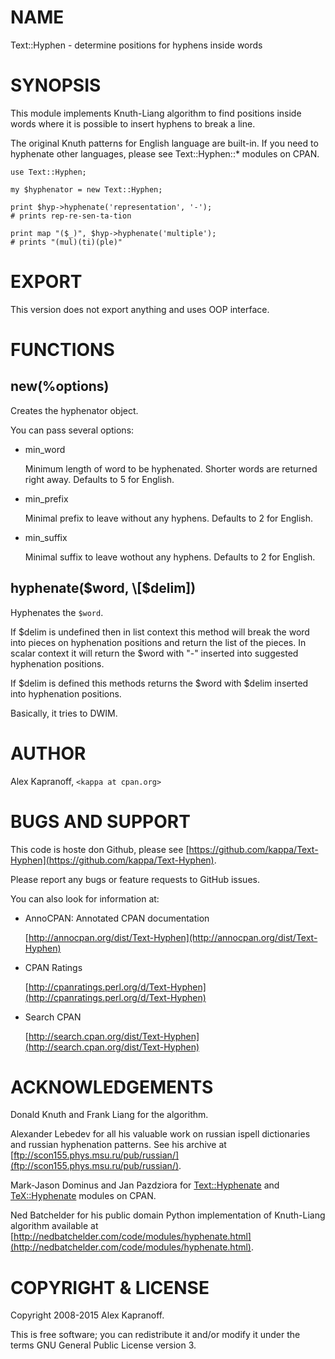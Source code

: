 # NAME

Text::Hyphen - determine positions for hyphens inside words

# SYNOPSIS

This module implements Knuth-Liang algorithm to find positions inside
words where it is possible to insert hyphens to break a line.

The original Knuth patterns for English language are built-in.
If you need to hyphenate other languages, please see Text::Hyphen::\*
modules on CPAN.

    use Text::Hyphen;

    my $hyphenator = new Text::Hyphen;

    print $hyp->hyphenate('representation', '-');
    # prints rep-re-sen-ta-tion

    print map "($_)", $hyp->hyphenate('multiple');
    # prints "(mul)(ti)(ple)"

# EXPORT

This version does not export anything and uses OOP interface.

# FUNCTIONS

## new(%options)

Creates the hyphenator object.

You can pass several options:

- min\_word

    Minimum length of word to be hyphenated. Shorter words are returned
    right away. Defaults to 5 for English.

- min\_prefix

    Minimal prefix to leave without any hyphens. Defaults to 2 for
    English.

- min\_suffix

    Minimal suffix to leave wothout any hyphens. Defaults to 2 for
    English.

## hyphenate($word, \[$delim\])

Hyphenates the `$word`.

If $delim is undefined then in list context this method will break the word
into pieces on hyphenation positions and return the list of the pieces.
In scalar context it will return the $word with "-" inserted into suggested
hyphenation positions.

If $delim is defined this methods returns the $word with $delim inserted
into hyphenation positions.

Basically, it tries to DWIM.

# AUTHOR

Alex Kapranoff, `<kappa at cpan.org>`

# BUGS AND SUPPORT

This code is hoste don Github, please see [https://github.com/kappa/Text-Hyphen](https://github.com/kappa/Text-Hyphen).

Please report any bugs or feature requests to GitHub issues.

You can also look for information at:

- AnnoCPAN: Annotated CPAN documentation

    [http://annocpan.org/dist/Text-Hyphen](http://annocpan.org/dist/Text-Hyphen)

- CPAN Ratings

    [http://cpanratings.perl.org/d/Text-Hyphen](http://cpanratings.perl.org/d/Text-Hyphen)

- Search CPAN

    [http://search.cpan.org/dist/Text-Hyphen](http://search.cpan.org/dist/Text-Hyphen)

# ACKNOWLEDGEMENTS

Donald Knuth and Frank Liang for the algorithm.

Alexander Lebedev for all his valuable work on russian ispell
dictionaries and russian hyphenation patterns. See his archive
at [ftp://scon155.phys.msu.ru/pub/russian/](ftp://scon155.phys.msu.ru/pub/russian/).

Mark-Jason Dominus and Jan Pazdziora for [Text::Hyphenate](https://metacpan.org/pod/Text::Hyphenate) and [TeX::Hyphenate](https://metacpan.org/pod/TeX::Hyphenate)
modules on CPAN.

Ned Batchelder for his public domain Python implementation of
Knuth-Liang algorithm available at [http://nedbatchelder.com/code/modules/hyphenate.html](http://nedbatchelder.com/code/modules/hyphenate.html).

# COPYRIGHT & LICENSE

Copyright 2008-2015 Alex Kapranoff.

This is free software; you can redistribute it and/or modify it under
the terms GNU General Public License version 3.

